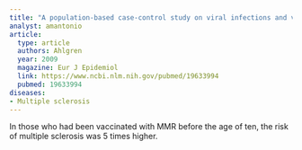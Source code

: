 ```yaml
---
title: "A population-based case-control study on viral infections and vaccinations and subsequent multiple sclerosis risk"
analyst: amantonio
article:
  type: article
  authors: Ahlgren
  year: 2009
  magazine: Eur J Epidemiol
  link: https://www.ncbi.nlm.nih.gov/pubmed/19633994
  pubmed: 19633994
diseases:
- Multiple sclerosis
---
```


In those who had been vaccinated with MMR before the age of ten, the risk of multiple sclerosis was 5 times higher.
